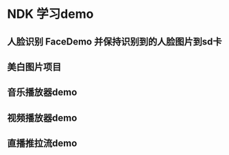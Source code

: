 # NDK 学习demo 
## 人脸识别 FaceDemo  并保持识别到的人脸图片到sd卡
## 美白图片项目 
## 音乐播放器demo 
## 视频播放器demo 
## 直播推拉流demo
